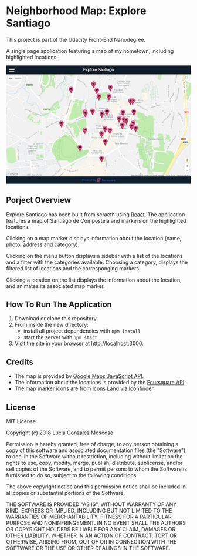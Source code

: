 # Neighborhood Map: Explore Santiago

This project is part of the Udacity Front-End Nanodegree.

A single page application featuring a map of my hometown, including highlighted locations.

![Preview](src/images/exploreSantiago.gif)


## Porject Overview
Explore Santiago has been built from scracth using [React](https://github.com/facebook/create-react-app). The application features a map of Santiago de Compostela and markers on the highlighted locations. 

Clicking on a map marker displays information about the location (name, photo, address and category). 

Clicking on the menu button displays a sidebar with a list of the locations and a filter with the categories available. Choosing a category, displays the filtered list of locations and the corresponging markers. 

Clicking a location on the list displays the information about the location, and animates its associated map marker.


## How To Run The Application

1. Download or clone this repository.
2. From inside the new directory:
    * install all project dependencies with `npm install`
    * start the server with `npm start`
3. Visit the site in your browser at http://localhost:3000.


## Credits

- The map is provided by [Google Maps JavaScript API](https://developers.google.com/maps/documentation/javascript/tutorial).
- The information about the locations is provided by the [Foursquare API](https://developer.foursquare.com/).
- The map marker icons are from [Icons Land via Iconfinder](https://www.iconfinder.com/icons/73051/azure_base_map_marker_nounproject_outside_icon). 


## License

MIT License

Copyright (c) 2018 Lucia Gonzalez Moscoso

Permission is hereby granted, free of charge, to any person obtaining a copy of this software and associated documentation files (the "Software"), to deal in the Software without restriction, including without limitation the rights to use, copy, modify, merge, publish, distribute, sublicense, and/or sell copies of the Software, and to permit persons to whom the Software is furnished to do so, subject to the following conditions:

The above copyright notice and this permission notice shall be included in all copies or substantial portions of the Software.

THE SOFTWARE IS PROVIDED "AS IS", WITHOUT WARRANTY OF ANY KIND, EXPRESS OR IMPLIED, INCLUDING BUT NOT LIMITED TO THE WARRANTIES OF MERCHANTABILITY, FITNESS FOR A PARTICULAR PURPOSE AND NONINFRINGEMENT. IN NO EVENT SHALL THE AUTHORS OR COPYRIGHT HOLDERS BE LIABLE FOR ANY CLAIM, DAMAGES OR OTHER LIABILITY, WHETHER IN AN ACTION OF CONTRACT, TORT OR OTHERWISE, ARISING FROM, OUT OF OR IN CONNECTION WITH THE SOFTWARE OR THE USE OR OTHER DEALINGS IN THE SOFTWARE.